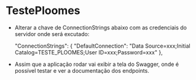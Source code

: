 # TestePloomes

- Alterar a chave de ConnectionStrings abaixo com as credenciais do servidor onde será excutado:

  "ConnectionStrings": {
    "DefaultConnection": "Data Source=xxx;Initial Catalog=TESTE_PLOOMES;User ID=xxx;Password=xxx"
  },

  
- Assim que a aplicação rodar vai exibir a tela do Swagger, onde é possível testar e ver a documentação dos endpoints.
